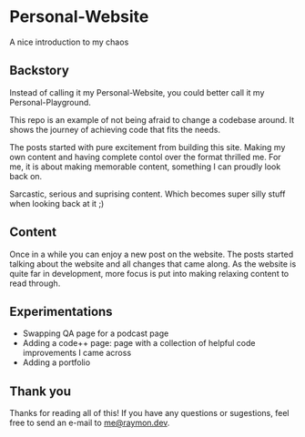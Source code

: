 # Personal-Website
A nice introduction to my chaos

## Backstory
Instead of calling it my Personal-Website, you could better call it my Personal-Playground.

This repo is an example of not being afraid to change a codebase around.
It shows the journey of achieving code that fits the needs.

The posts started with pure excitement from building this site.
Making my own content and having complete contol over the format thrilled me.
For me, it is about making memorable content, something I can proudly look back on.

Sarcastic, serious and suprising content.
Which becomes super silly stuff when looking back at it ;)

## Content
Once in a while you can enjoy a new post on the website.
The posts started talking about the website and all changes that came along.
As the website is quite far in development, more focus is put into making relaxing content to read through.

## Experimentations

- Swapping QA page for a podcast page
- Adding a code++ page: page with a collection of helpful code improvements I came across
- Adding a portfolio

## Thank you
Thanks for reading all of this!
If you have any questions or sugestions, feel free to send an e-mail to me@raymon.dev.
